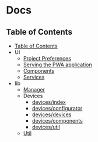 # Docs

## Table of Contents

- [Table of Contents](#table-of-contents)
- UI
  - [Project Preferences](./project-preferences.md)
  - [Serving the PWA application](./pwa-info.md)
  - [Components](./components.md)
  - [Services](./services.md)
- lib
  - [Manager](./lib-manager.md)
  - Devices
    - [devices/index](./lib-devices-index.md)
    - [devices/configurator](./lib-devices-configurator.md)
    - [devices/devices](./lib-devices-devices.md)
    - [devices/components](./lib-devices-components.md)
    - [devices/util](./lib-devices-util.md)
  - [Util](./lib-util.md)
